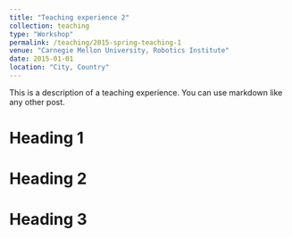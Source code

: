 ```yaml
---
title: "Teaching experience 2"
collection: teaching
type: "Workshop"
permalink: /teaching/2015-spring-teaching-1
venue: "Carnegie Mellon University, Robotics Institute"
date: 2015-01-01
location: "City, Country"
---
```


This is a description of a teaching experience. You can use markdown like any other post.

Heading 1
======

Heading 2
======

Heading 3
======
